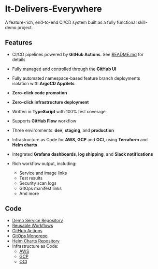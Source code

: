 # It-Delivers-Everywhere

A feature-rich, end-to-end CI/CD system built as a fully functional skill-demo project.

## Features

- CI/CD pipelines powered by **GitHub Actions**.
  See [README.md](https://github.com/mdefenders/it-delivers-everywhere?tab=readme-ov-file#brief-developer-onboarding-guide)
  for details
- Fully managed and controlled through the **GitHub UI**
- Fully automated namespace-based feature branch deployments isolation with **ArgoCD AppSets**
- **Zero-click code promotion**
- **Zero-click infrastructure deployment**
- Written in **TypeScript** with 100% test coverage
- Supports **GitHub Flow** workflow
- Three environments: **dev**, **staging**, and **production**
- Infrastructure as Code for **AWS**, **GCP** and **OCI**, using **Terraform** and **Helm charts**

- Integrated **Grafana dashboards**, **log shipping**, and **Slack notifications**
- Rich workflow output, including:
    - Service and image links
    - Test results
    - Security scan logs
    - GitOps manifest links
    - And more

## Code

- [Demo Service Repository](https://github.com/mdefenders/it-delivers-everywhere)
- [Reusable Workflows](https://github.com/mdefenders/shared-workflows)
- [GitHub Actions](https://github.com/orgs/mdefenders-actions/repositories)
- [GitOps Monorepo](https://github.com/mdefenders/it-delivers-everywhere-gitops)
- [Helm Charts Repository](https://github.com/mdefenders/helmcharts)
- Infrastructure as Code:
  - [AWS](https://github.com/mdefenders/it-delivers-everywhere-iac-aws)
  - [GCP](https://github.com/mdefenders/it-delivers-everywhere-iac-gcp)
  - [OCI](https://github.com/mdefenders/it-delivers-everywhere-iac-oci)


